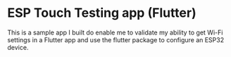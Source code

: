 # ESP Touch Testing app (Flutter)

This is a sample app I built do enable me to validate my ability to get Wi-Fi settings in a Flutter app and use the flutter package to configure an ESP32 device.
